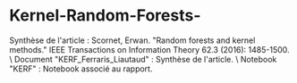 # Kernel-Random-Forests-
Synthèse de l'article : Scornet, Erwan. "Random forests and kernel methods." IEEE Transactions on Information Theory 62.3 (2016): 1485-1500. \\
Document "KERF_Ferraris_Liautaud" : Synthèse de l'article. \\
Notebook "KERF" : Notebook associé au rapport.
